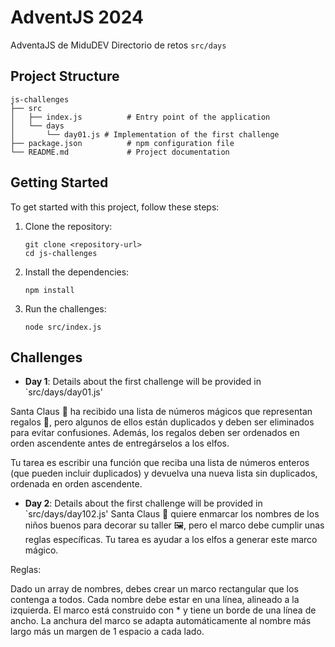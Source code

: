 # AdventJS 2024

AdventaJS de MiduDEV
Directorio de retos `src/days`

## Project Structure

```
js-challenges
├── src
│   ├── index.js          # Entry point of the application
│   └── days
│       └── day01.js # Implementation of the first challenge
├── package.json          # npm configuration file
└── README.md             # Project documentation
```

## Getting Started

To get started with this project, follow these steps:

1. Clone the repository:
   ```
   git clone <repository-url>
   cd js-challenges
   ```

2. Install the dependencies:
   ```
   npm install
   ```

3. Run the challenges:
   ```
   node src/index.js
   ```

## Challenges

- **Day 1**: Details about the first challenge will be provided in `src/days/day01.js'

Santa Claus 🎅 ha recibido una lista de números mágicos que representan regalos 🎁, pero algunos de ellos están duplicados y deben ser eliminados para evitar confusiones. Además, los regalos deben ser ordenados en orden ascendente antes de entregárselos a los elfos.

Tu tarea es escribir una función que reciba una lista de números enteros (que pueden incluir duplicados) y devuelva una nueva lista sin duplicados, ordenada en orden ascendente.


- **Day 2**: Details about the first challenge will be provided in `src/days/day102.js'
Santa Claus 🎅 quiere enmarcar los nombres de los niños buenos para decorar su taller 🖼️, 
pero el marco debe cumplir unas reglas específicas. Tu tarea es ayudar a los elfos a generar este marco mágico.

Reglas:

Dado un array de nombres, debes crear un marco rectangular que los contenga a todos.
Cada nombre debe estar en una línea, alineado a la izquierda.
El marco está construido con * y tiene un borde de una línea de ancho.
La anchura del marco se adapta automáticamente al nombre más largo más un margen de 1 espacio a cada lado.
